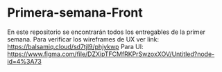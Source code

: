 # Primera-semana-Front
En este repositorio se encontrarán todos los entregables de la primer semana.
Para verificar los wireframes de UX ver link: https://balsamiq.cloud/sd7tjl9/phjykwp
Para UI: https://www.figma.com/file/DZXipTFCMfRKPrSwzoxXOV/Untitled?node-id=4%3A73
